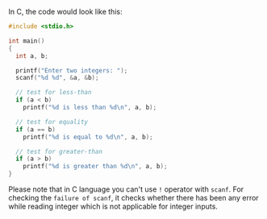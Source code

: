  In C, the code would look like this:

```c
#include <stdio.h>

int main()
{
  int a, b;

  printf("Enter two integers: ");
  scanf("%d %d", &a, &b);

  // test for less-than
  if (a < b)
    printf("%d is less than %d\n", a, b);

  // test for equality
  if (a == b)
    printf("%d is equal to %d\n", a, b);

  // test for greater-than
  if (a > b)
    printf("%d is greater than %d\n", a, b);
}
```
Please note that in C language you can't use `!` operator with `scanf`. For checking the `failure of scanf`, it checks whether there has been any error while reading integer which is not applicable for integer inputs.
